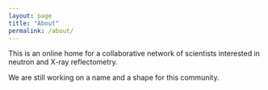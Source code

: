 ```yaml
---
layout: page
title: "About"
permalink: /about/
---
```


This is an online home for a collaborative network of scientists interested in neutron and X-ray reflectometry.

We are still working on a name and a shape for this community.
